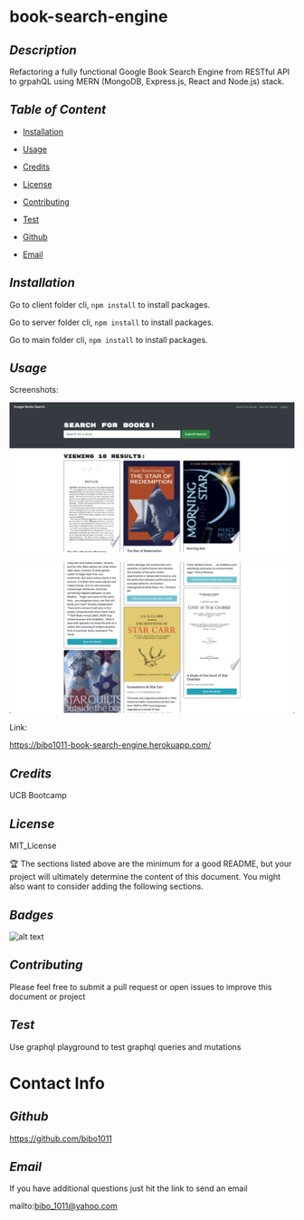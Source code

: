 # book-search-engine
  ## *Description*
   
  Refactoring a fully functional Google Book Search Engine from RESTful API to grpahQL using MERN (MongoDB, Express.js, React and Node.js) stack.

  ## *Table of Content*
  
  * [Installation](#Installation)

  * [Usage](#Usage)

  * [Credits](#Credits)

  * [License](#License)

  * [Contributing](#Contributing)

  * [Test](#Test)

  * [Github](#Github)

  * [Email](#Email)


  ## *Installation*
   
  Go to client folder cli, `npm install` to install packages.

  Go to server folder cli, `npm install` to install packages.
  
  Go to main folder cli, `npm install` to install packages.

  ## *Usage*
   
  Screenshots:

  ![alt text](https://github.com/bibo1011/book-search-engine/raw/main/client/public/images/screenshots/ch21ss1.png "book search engine ss1")

![alt text](https://github.com/bibo1011/book-search-engine/raw/main/client/public/images/screenshots/ch21ss2.png "book search engine ss2")

Link: 

https://bibo1011-book-search-engine.herokuapp.com/

  ## *Credits*
   
  UCB Bootcamp

  ## *License*
   
  MIT_License

  🏆 The sections listed above are the minimum for a good README, but your project will ultimately determine the content of this document. You might also want to consider adding the following sections.

  ## *Badges*

  ![alt text](https://img.shields.io/badge/license-MIT_License-blueviolet?style=for-the-badge&logo=appveyor "license badge")

  ## *Contributing*
   
  Please feel free to submit a pull request or open issues to improve this document or project

  ## *Test*
   
  Use graphql playground to test graphql queries and mutations

  # Contact Info

  ## *Github*
   
  https://github.com/bibo1011

  ## *Email* 

   If you have additional questions just hit the link to send an email

  mailto:bibo_1011@yahoo.com
